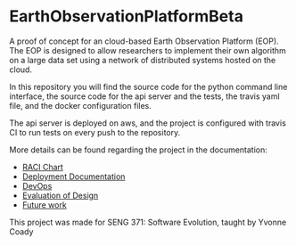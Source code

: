 # EarthObservationPlatformBeta
A proof of concept for an cloud-based Earth Observation Platform (EOP). The EOP is designed to allow researchers to implement their own algorithm on a large data set using a network of distributed systems hosted on the cloud.

In this repository you will find the source code for the python command line interface, the source code for the api server and the tests, the travis yaml file, and the docker configuration files.

The api server is deployed on aws, and the project is configured with travis CI to run tests on every push to the repository.

More details can be found regarding the project in the documentation:
 - [RACI Chart](https://github.com/csamcharles/EarthObservationPlatformBeta/blob/master/RACI_Chart.md)
 - [Deployment Documentation](https://github.com/csamcharles/EarthObservationPlatformBeta/blob/master/Deployment%20Documentation.md)
 - [DevOps](https://github.com/csamcharles/EarthObservationPlatformBeta/blob/master/DevOps.md)
 - [Evaluation of Design](https://github.com/csamcharles/EarthObservationPlatformBeta/blob/master/Evaluation%20of%20Design.md)
 - [Future work](https://github.com/csamcharles/EarthObservationPlatformBeta/blob/master/Future%20Work.md)
 
 This project was made for SENG 371: Software Evolution, taught by Yvonne Coady
